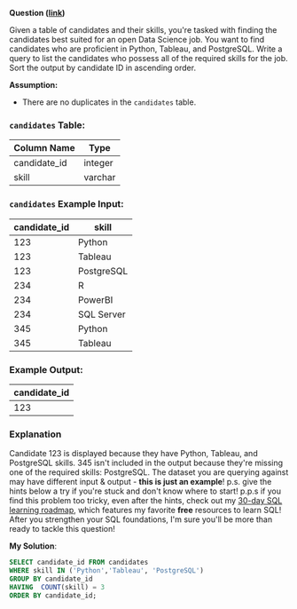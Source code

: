 **Question ([link](https://datalemur.com/questions/matching-skills))**

Given a table of candidates and their skills, you're tasked with finding the candidates best suited for an open Data Science job. You want to find candidates who are proficient in Python, Tableau, and PostgreSQL.
Write a query to list the candidates who possess all of the required skills for the job. Sort the output by candidate ID in ascending order.

**Assumption:**

* There are no duplicates in the `candidates` table.

### `candidates` Table:

| **Column Name** | **Type** |
| ----------- | ---- |
| candidate\_id | integer |
| skill | varchar |

### `candidates` Example Input:

| **candidate\_id** | **skill** |
| ------------ | ----- |
| 123 | Python |
| 123 | Tableau |
| 123 | PostgreSQL |
| 234 | R |
| 234 | PowerBI |
| 234 | SQL Server |
| 345 | Python |
| 345 | Tableau |

### Example Output:

| **candidate\_id** |
| ------------ |
| 123 |

### Explanation

Candidate 123 is displayed because they have Python, Tableau, and PostgreSQL skills. 345 isn't included in the output because they're missing one of the required skills: PostgreSQL.
The dataset you are querying against may have different input & output - **this is just an example**!
p.s. give the hints below a try if you're stuck and don't know where to start!
p.p.s if you find this problem too tricky, even after the hints, check out my [30-day SQL learning roadmap](https://datalemur.com/blog/learn-sql-in-30-days-roadmap), which features my favorite **free** resources to learn SQL! After you strengthen your SQL foundations, I'm sure you'll be more than ready to tackle this question!

**My Solution**:

```sql
SELECT candidate_id FROM candidates
WHERE skill IN ('Python','Tableau', 'PostgreSQL')
GROUP BY candidate_id
HAVING  COUNT(skill) = 3 
ORDER BY candidate_id;
```
